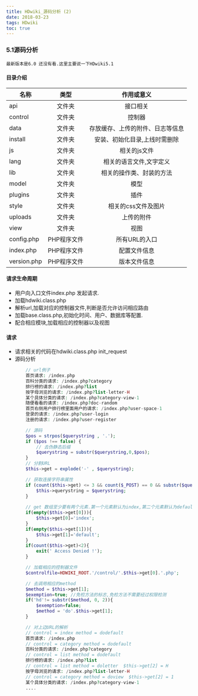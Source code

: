 ```yaml
---
title: HDwiki_源码分析 (2)
date: 2018-03-23
tags: HDwiki
toc: true
---
```


### 5.1源码分析
    最新版本是6.0 还没有看.这里主要说一下HDwiki5.1 

<!-- more -->

#### 目录介绍
| 名称        | 类型   |  作用或意义  |
| --------    |:----: | :----:  |
| api   | 文件夹 | 接口相关 |
| control   | 文件夹 | 控制器 |
| data   | 文件夹 | 存放缓存、上传的附件、日志等信息 |
| install   | 文件夹 | 安装、初始化目录,上线时需删除 |
| js   | 文件夹 | 相关的js文件 |
| lang   | 文件夹 | 相关的语言文件,文字定义 |
| lib   | 文件夹 | 相关的操作类、封装的方法 |
| model   | 文件夹 | 模型 |
| plugins   | 文件夹 | 插件 |
| style   | 文件夹 | 相关的css文件及图片 |
| uploads   | 文件夹 | 上传的附件 |
| view   | 文件夹 | 视图 |
| config.php   | PHP程序文件 | 所有URL的入口 |
| index.php   | PHP程序文件 | 配置文件信息 |
| version.php   | PHP程序文件 | 版本文件信息 |

#### 请求生命周期
* 用户向入口文件index.php 发起请求.
* 加载hdwiki.class.php
* 解析url,加载对应的控制器文件,判断是否允许访问相应路由
* 加载base.class.php,初始化时间、用户、数据库等配置.
* 配合相应模块,加载相应的控制器以及视图

#### 请求
- 请求相关的代码在hdwiki.class.php init_request
- 源码分析
    ```php
        // url例子
        首页请求: /index.php
        百科分类的请求: /index.php?category
        排行榜的请求: /index.php?list
        按字母浏览的请求: /index.php?list-letter-H
        某个具体分类的请求: /index.php?category-view-1
        随便看看的请求: /index.php?doc-random
        首页右侧用户排行榜里面用户的请求: /index.php?user-space-1
        登录的请求: /index.php?user-login
        注册的请求: /index.php?user-register

        // 源码
        $pos = strpos($querystring , '.');
		if ($pos !== false) {
            // 去伪静态后缀
			$querystring = substr($querystring,0,$pos);
		}
        // 分割URL
		$this->get = explode('-' , $querystring);

        // 获取连接字符串属性
        if (count($this->get) <= 3 && count($_POST) == 0 && substr($querystring, 0, 6) == 'admin_' && substr($querystring, 0, 10) != 'admin_main'){
			$this->querystring = $querystring;
		}
		
        // get 数组至少要有两个元素.第一个元素默认为index,第二个元素默认为default.
		if(empty($this->get[0])){
			$this->get[0]='index';
		}
		if(empty($this->get[1])){
			$this->get[1]='default';
		}
		if(count($this->get)<2){
			exit(' Access Denied !');
		}

        // 加载相应的控制器文件
        $controlfile=HDWIKI_ROOT.'/control/'.$this->get[0].'.php';

        // 去调用相应的method
        $method = $this->get[1];
		$exemption=true; //免检方法的标志,免检方法不需要经过权限检测
		if('hd'!= substr($method, 0, 2)){
			$exemption=false;
			$method = 'do'.$this->get[1];
		}

        // 对上边URL的解析
        // control = index method = dodefault
        首页请求: /index.php 
        // control = category method = dodefault
        百科分类的请求: /index.php?category
        // control = list method = dodefault
        排行榜的请求: /index.php?list
        // control = list method = doletter  $this->get[2] = H
        按字母浏览的请求: /index.php?list-letter-H
        // control = category method = doview  $this->get[2] = 1
        某个具体分类的请求: /index.php?category-view-1
        ....
    ```